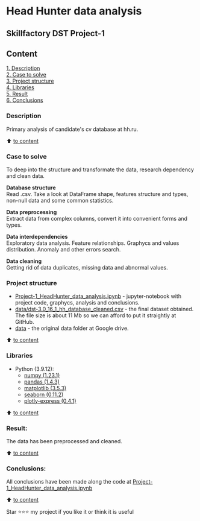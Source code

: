 # Head Hunter data analysis
## Skillfactory DST Project-1

## Content  
[1. Description](https://github.com/MapleBloom/First-projects/blob/main/PR-1_HeadHunter_data_analysis/README.md#Description)  
[2. Case to solve](https://github.com/MapleBloom/First-projects/blob/main/PR-1_HeadHunter_data_analysis/README.md#Case-to-solve)  
[3. Project structure](https://github.com/MapleBloom/First-projects/blob/main/PR-1_HeadHunter_data_analysis/README.md#Project-structure)  
[4. Libraries ](https://github.com/MapleBloom/First-projects/blob/main/PR-1_HeadHunter_data_analysis/README.md#Libraries)  
[5. Result](https://github.com/MapleBloom/First-projects/blob/main/PR-1_HeadHunter_data_analysis/README.md#Result)    
[6. Conclusions](https://github.com/MapleBloom/First-projects/blob/main/PR-1_HeadHunter_data_analysis/README.md#Conclusions) 

### Description
Primary analysis of candidate's cv database at hh.ru.

:arrow_up: [to content](https://github.com/MapleBloom/First-projects/blob/main/PR-1_HeadHunter_data_analysis/README.md#Content)


### Case to solve    
To deep into the structure and transformate the data, research dependency and clean data.

**Database structure**  
Read .csv. Take a look at DataFrame shape, features structure and types, non-null data and some common statistics.

**Data preprocessing**     
Extract data from complex columns, convert it into convenient forms and types.

**Data interdependencies**     
Exploratory data analysis. Feature relationships. Graphycs and values distribution. Anomaly and other errors search.

**Data cleaning**  
Getting rid of data duplicates, missing data and abnormal values.


### Project structure
* [Project-1_HeadHunter_data_analysis.ipynb](https://github.com/MapleBloom/First-projects/blob/main/PR-1_HeadHunter_data_analysis/Project-1_HeadHunter_data_analysis.ipynb) - jupyter-notebook with project code, graphycs, analysis and conclusions.
* [data/dst-3.0_16_1_hh_database_cleaned.csv](https://github.com/MapleBloom/First-projects/blob/main/PR-1_HeadHunter_data_analysis/data/dst-3.0_16_1_hh_database_cleaned.csv) - the final dataset obtained.  
The file size is about 11 Mb so we can afford to put it straightly at GitHub.
* [data](https://drive.google.com/drive/u/1/folders/1f-bSzk1AJJQYiX_kvIafEbATmCUePy_5) - the original data folder at Google drive.

:arrow_up: [to content](https://github.com/MapleBloom/First-projects/blob/main/PR-1_HeadHunter_data_analysis/README.md#Content)


### Libraries  
* Python (3.9.12):
    * [numpy (1.23.1)](https://numpy.org)
    * [pandas (1.4.3)](https://pandas.pydata.org)
    * [matplotlib (3.5.3)](https://matplotlib.org)
    * [seaborn (0.11.2)](https://seaborn.pydata.org)
    * [plotly-express (0.4.1)](https://plotly.com/)

:arrow_up: [to content](https://github.com/MapleBloom/First-projects/blob/main/PR-1_HeadHunter_data_analysis/README.md#Content)


### Result:  
The data has been preprocessed and cleaned.

:arrow_up: [to content](https://github.com/MapleBloom/First-projects/blob/main/PR-1_HeadHunter_data_analysis/README.md#Content)


### Conclusions:  
All conclusions have been made along the code at [Project-1_HeadHunter_data_analysis.ipynb](https://github.com/MapleBloom/First-projects/blob/main/PR-1_HeadHunter_data_analysis/Project-1_HeadHunter_data_analysis.ipynb)

:arrow_up: [to content](https://github.com/MapleBloom/First-projects/blob/main/PR-1_HeadHunter_data_analysis/README.md#Content)


Star ⭐️⭐️⭐️ my project if you like it or think it is useful
